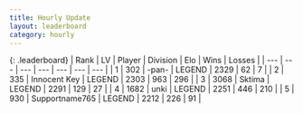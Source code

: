 ```yaml
---
title: Hourly Update
layout: leaderboard
category: hourly
---
```


{: .leaderboard}
| Rank | LV | Player | Division | Elo | Wins | Losses |
| --- | --- | --- | --- | --- | --- | --- |
| <span data-change="0">1</span> | 302 | <span title="ID: 719486">-pan-</span> | LEGEND | <span data-change="0">2329</span> | <span data-change="0">62</span> | <span data-change="0">7</span> |
| <span data-change="1">2</span> | 335 | <span title="ID: 773025">Innocent Key</span> | LEGEND | <span data-change="9">2303</span> | <span data-change="3">963</span> | <span data-change="0">296</span> |
| <span data-change="-1">3</span> | 3068 | <span title="ID: 353063">Sktima</span> | LEGEND | <span data-change="-22">2291</span> | <span data-change="3">129</span> | <span data-change="2">27</span> |
| <span data-change="0">4</span> | 1682 | <span title="ID: 692745">unki</span> | LEGEND | <span data-change="-7">2251</span> | <span data-change="6">446</span> | <span data-change="2">210</span> |
| <span data-change="0">5</span> | 930 | <span title="ID: 188640">Supportname765</span> | LEGEND | <span data-change="0">2212</span> | <span data-change="0">226</span> | <span data-change="0">91</span> |